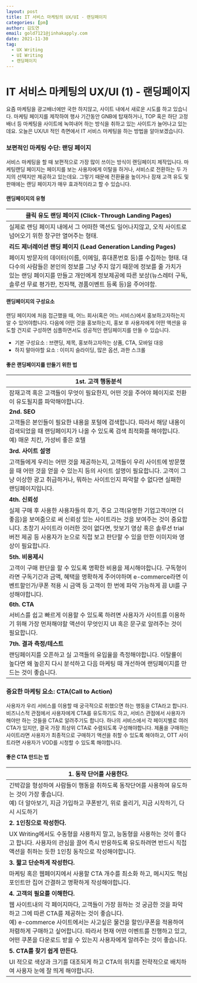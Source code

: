 ```yaml
---
layout: post
title: IT 서비스 마케팅의 UX/UI - 랜딩페이지
categories: [pm]
author: 김도연
email: gold7121@jinhakapply.com
date: 2021-11-30
tag:
  - UX Writing
  - UI Writing
  - 랜딩페이지
---
```


<!-- @format -->

# IT 서비스 마케팅의 UX/UI (1) - 랜딩페이지

요즘 마케팅을 광고배너에만 국한 하지않고, 사이트 내에서 새로운 시도를  하고 있습니다. 마케팅 페이지를 제작하여 행사 기간동안 GNB에 탑재하거나, TOP 혹은 하단 고정배너 등 마케팅을 사이트에 녹여내어 하는 방식을 취하고 있는 사이트가 늘어나고 있는데요. 오늘은 UX/UI 적인 측면에서 IT 서비스 마케팅을 하는 방법을 알아보겠습니다.  



### 보편적인 마케팅 수단: 랜딩 페이지

서비스 마케팅을 할 때 보편적으로 가장 많이 쓰이는 방식이 랜딩페이지 제작입니다. 마케팅랜딩 페이지는 페이지를 보는 사용자에게 이탈을 하거나, 서비스로 전환하는 두 가지의 선택지만 제공하고 있는데요.  그렇기 때문에 전환율을 높이거나 잠재 고객 유도 및 판매에는 랜딩 페이지가 매우 효과적이라고 할 수 있습니다. 



#### 랜딩페이지의 유형

| 클릭 유도 랜딩 페이지 (Click-Through Landing Pages)          |
| ------------------------------------------------------------ |
| 실제로 랜딩 페이지 내에서 그 어떠한 액션도 일어나지않고, 오직 사이트로 넘어오기 위한 창구만 열어주는 형태. |
| **리드 제너레이션 랜딩 페이지 (Lead Generation Landing Pages)** |
| 페이지 방문자의 데이터(이름, 이메일, 휴대폰번호 등)를 수집하는 형태. 대다수의 사람들은 본인의 정보를 그냥 주지 않기 때문에 정보를 줄 가치가 있는 랜딩 페이지를 만들고 개인에게 정보제공에 따른 보상(뉴스레터 구독, 솔루션 무료 평가판, 전자책, 경품이벤트 등록 등)을 주어야함. |



#### 랜딩페이지의 구성요소

랜딩 페이지에 처음 접근했을 때, 어느 회사(혹은 어느 서비스)에서 홍보하고자하는지 알 수 있어야합니다. 다음에 어떤 것을 홍보하는지, 홍보 후 사용자에게 어떤 액션을 유도할 건지로 구성하면 심플하면서도 성공적인 랜딩페이지를 만들 수 있습니다. 

- 기본 구성요소 : 브랜딩, 제목, 홍보하고자하는 상품, CTA, 모바일 대응
- 하지 말아야할 요소 : 이미지 슬라이딩, 많은 옵션, 과한 스크롤



#### 좋은 랜딩페이지를 만들기 위한 법

| 1st. 고객 행동분석                                           |
| ------------------------------------------------------------ |
| 잠재고객 혹은 고객들이 무엇이 필요한지, 어떤 것을 주어야 페이지로 전환이 유도될지를 파악해야합니다. |
| **2nd. SEO**                                                 |
| 고객들은 본인들이 필요한 내용을 포털에 검색합니다. 따라서 해당 내용이 검색되었을 때 랜딩페이지가 나올 수 있도록 검색 최적화를 해야합니다.<br />예) 매운 치킨, 가성비 좋은 호텔 |
| **3rd. 사이트 설명**                                         |
| 고객들에게 우리는 어떤 것을 제공하는지, 고객들이 우리 사이트에 방문했을 때 어떤 것을 얻을 수 있는지 등의 사이트 설명이 필요합니다. 고객이 그냥 이상한 광고 취급하거나, 뭐하는 사이트인지 파악할 수 없다면 실패한 랜딩페이지입니다. |
| **4th. 신뢰성**                                              |
| 실제 구매 후 사용한 사용자들의 후기, 주요 고객(유명한 기업고객이면 더 좋음)을 보여줌으로 써 신뢰성 있는 사이트라는 것을 보여주는 것이 중요합니다. 초창기 사이트라 이러한 것이 없다면, 맛보기 영상 혹은 솔루션 trial 버전 제공 등 사용자가 눈으로 직접 보고 판단할 수 있을 만한 이미지와 영상이 필요합니다. |
| **5th. 비용제시**                                            |
| 고객이 구매 판단을 할 수 있도록 명확한 비용을 제시해야합니다. 구독형이라면 구독기간과 금액, 혜택을 명확하게 주어야하며 e-commerce라면 이벤트할인가/쿠폰 적용 시 금액 등 고객이 한 번에 파악 가능하게 끔 UI를 구성해야합니다. |
| **6th. CTA**                                                 |
| 서비스를 쉽고 빠르게 이용할 수 있도록 하려면 사용자가 사이트를 이용하기 위해 가장 먼저해야할 액션이 무엇인지 UI 혹은 문구로 알려주는 것이 필요합니다. |
| **7th. 결과 측정/테스트**                                    |
| 랜딩페이지를 오픈하고 실 고객들의 유입율을 측정해야합니다. 이탈률이 높다면 왜 높은지 다시 분석하고 다음 마케팅 때 개선하여 랜딩페이지를 만드는 것이 좋습니다. |



### 중요한 마케팅 요소: CTA(Call to Action)

사용자가 우리 서비스를 이용할 때 궁극적으로 취했으면 하는 행동을 CTA라고 합니다. 비즈니스적 관점에서 사용자에게 CTA를 유도하기도 하고, 서비스 관점에서 사용자가 해야만 하는 것들을 CTA로 알려주기도 합니다. 하나의 서비스에서 각 페이지별로 여러 CTA가 있지만, 결국 가장 최상위 CTA로 수렴되도록 구성해야합니다. 제품을 구매하는 사이트라면 사용자가 최종적으로 구매하기 액션을 취할 수 있도록 해야하고, OTT 사이트라면 사용자가 VOD를 시청할 수 있도록 해야합니다.



#### 좋은 CTA 만드는 법

| 1. 동작 단어를 사용한다.                                     |
| ------------------------------------------------------------ |
| 긴박감을 형성하여 사람들이 행동을 취하도록 동작단어를 사용하여 유도하는 것이 가장 좋습니다. <br />예) 더 알아보기, 지금 가입하고 쿠폰받기, 위로 올리기, 지금 시작하기, 다시 시도하기 |
| **2. 1인칭으로 작성한다.**                                   |
| UX Writing에서도 수동형을 사용하지 말고, 능동형을 사용하는 것이 좋다고 합니다. 사용자의 관심을 끌어 즉시 반응하도록 유도하려면 반드시 직접 액션을 취하는 듯한 1인칭 동작으로 작성해야합니다. |
| **3. 짧고 단순하게 작성한다.**                               |
| 마케팅 혹은 웹페이지에서 사용할 CTA 개수를 최소화 하고, 메시지도 핵심 포인트만 집어 간결하고 명확하게 작성해야합니다. |
| **4. 고객의 필요를 이해한다.**                               |
| 웹 사이트내의 각 페이지마다, 고객들이 가장 원하는 것 궁금한 것을 파악하고 그에 따른 CTA를 제공하는 것이 좋습니다.<br />예) e-commerce 사이트에서는 사고싶은 물건을 할인/쿠폰을 적용하여 저렴하게 구매하고 싶어합니다. 따라서 현재 어떤 이벤트를 진행하고 있고, 어떤 쿠폰을 다운로드 받을 수 있는지 사용자에게 알려주는 것이 좋습니다. |
| **5. CTA를 찾기 쉽게 만든다.**                               |
| UI 적으로 색상과 크기를 대조되게 하고 CTA의 위치를 전략적으로 배치하여 사용자 눈에 잘 띄게 해야합니다. |